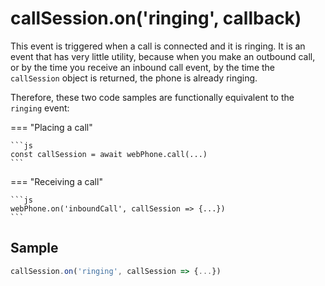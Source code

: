 # callSession.on('ringing', callback)

This event is triggered when a call is connected and it is ringing. It is an
event that has very little utility, because when you make an outbound call, or
by the time you receive an inbound call event, by the time the `callSession`
object is returned, the phone is already ringing.

Therefore, these two code samples are functionally equivalent to the `ringing`
event:

=== "Placing a call"

    ```js
    const callSession = await webPhone.call(...)
    ```

=== "Receiving a call"

    ```js
    webPhone.on('inboundCall', callSession => {...})
    ```

## Sample

```js
callSession.on('ringing', callSession => {...})
```
